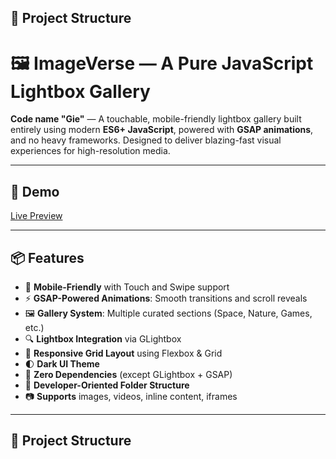 ## 📁 Project Structure

# 🖼️ ImageVerse — A Pure JavaScript Lightbox Gallery

**Code name "Gie"** — A touchable, mobile-friendly lightbox gallery built entirely using modern **ES6+ JavaScript**, powered with **GSAP animations**, and no heavy frameworks. Designed to deliver blazing-fast visual experiences for high-resolution media.

---

## 🚀 Demo

[Live Preview](https://your-live-link.com)  

---

## 📦 Features

- 📱 **Mobile-Friendly** with Touch and Swipe support
- ⚡ **GSAP-Powered Animations**: Smooth transitions and scroll reveals
- 🖼️ **Gallery System**: Multiple curated sections (Space, Nature, Games, etc.)
- 🔍 **Lightbox Integration** via GLightbox
- 📐 **Responsive Grid Layout** using Flexbox & Grid
- 🌓 **Dark UI Theme**
- 🚫 **Zero Dependencies** (except GLightbox + GSAP)
- 🧠 **Developer-Oriented Folder Structure**
- 📷 **Supports** images, videos, inline content, iframes

---

## 📂 Project Structure

